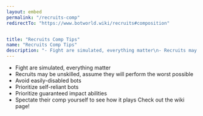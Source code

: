```yaml
---
layout: embed
permalink: "/recruits-comp"
redirectTo: "https://www.botworld.wiki/recruits#composition"


title: "Recruits Comp Tips"
name: "Recruits Comp Tips"
description: "- Fight are simulated, everything matter\n- Recruits may be unskilled, assume they will perform the worst possible\n- Avoid easily-disabled bots\n- Prioritize self-reliant bots\n- Prioritize guaranteed impact abilities\n- Spectate their comp yourself to see how it plays\nCheck out the wiki page!"
---
```

- Fight are simulated, everything matter
- Recruits may be unskilled, assume they will perform the worst possible
- Avoid easily-disabled bots
- Prioritize self-reliant bots
- Prioritize guaranteed impact abilities
- Spectate their comp yourself to see how it plays
Check out the wiki page!
